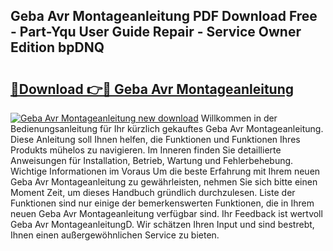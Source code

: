 ## Geba Avr Montageanleitung PDF Download Free - Part-Yqu User Guide Repair - Service Owner Edition bpDNQ

# <h2><a href="http://df6czgs.blite.top/?on=Geba+Avr+Montageanleitung">🔗Download 👉🔴 Geba Avr Montageanleitung</a></h2>

[![Geba Avr Montageanleitung new download](https://i.imgur.com/lujVjoI.png)](http://df6czgs.blite.top/?on=Geba+Avr+Montageanleitung)
Willkommen in der Bedienungsanleitung für Ihr kürzlich gekauftes Geba Avr Montageanleitung. Diese Anleitung soll Ihnen helfen, die Funktionen und Funktionen Ihres Produkts mühelos zu navigieren. Im Inneren finden Sie detaillierte Anweisungen für Installation, Betrieb, Wartung und Fehlerbehebung. Wichtige Informationen im Voraus Um die beste Erfahrung mit Ihrem neuen Geba Avr Montageanleitung zu gewährleisten, nehmen Sie sich bitte einen Moment Zeit, um dieses Handbuch gründlich durchzulesen. Liste der Funktionen sind nur einige der bemerkenswerten Funktionen, die in Ihrem neuen Geba Avr Montageanleitung verfügbar sind. Ihr Feedback ist wertvoll Geba Avr MontageanleitungD. Wir schätzen Ihren Input und sind bestrebt, Ihnen einen außergewöhnlichen Service zu bieten.
